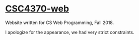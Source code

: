 # [CSC4370-web](https://bigcooki3.github.io/CSC4370-web/)
Website written for CS Web Programming, Fall 2018.

I apologize for the appearance, we had very strict constraints.
